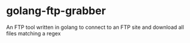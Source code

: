 # golang-ftp-grabber
An FTP tool written in golang to connect to an FTP site and download all files matching a regex

